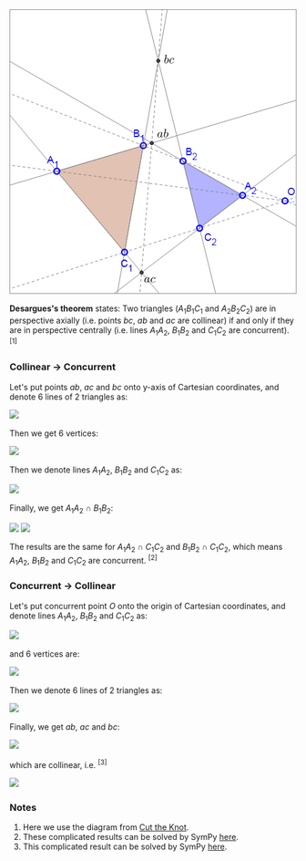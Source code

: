 <img src="diagrams/desargues.png">

**Desargues's theorem** states: Two triangles (*A*<sub>1</sub>*B*<sub>1</sub>*C*<sub>1</sub> and *A*<sub>2</sub>*B*<sub>2</sub>*C*<sub>2</sub>) are in perspective axially (i.e. points *bc*, *ab* and *ac* are collinear) if and only if they are in perspective centrally (i.e. lines *A*<sub>1</sub>*A*<sub>2</sub>, *B*<sub>1</sub>*B*<sub>2</sub> and *C*<sub>1</sub>*C*<sub>2</sub> are concurrent). <sup>[1]</sup>

### Collinear → Concurrent

Let's put points *ab*, *ac* and *bc* onto y-axis of Cartesian coordinates, and denote 6 lines of 2 triangles as:

<img src="https://latex.codecogs.com/gif.latex?\begin{cases}A_1B_1:y=gx+d\\A_2B_2:y=hx+d\\A_1C_1:y=jx+e\\A_2C_2:y=kx+e\\B_1C_1:y=mx+f\\B_2C_2:y=nx+f\end{cases}">

Then we get 6 vertices:

<img src="https://latex.codecogs.com/gif.latex?\begin{cases}x_\text{A1}=(e-d)/(g-j)\\y_\text{A1}=(eg-dj)/(g-j)\\x_\text{A2}=(e-d)/(h-k)\\y_\text{A2}=(eh-dk)/(h-k)\\x_\text{B1}=(f-d)/(g-m)\\y_\text{B1}=(fg-dm)/(g-m)\\x_\text{B2}=(f-d)/(h-n)\\y_\text{B2}=(fh-dn)/(h-n)\\x_\text{C1}=(f-e)/(j-m)\\y_\text{C1}=(fj-em)/(j-m)\\x_\text{C2}=(f-e)/(k-n)\\y_\text{C2}=(fk-en)/(k-n)\end{cases}">

Then we denote lines *A*<sub>1</sub>*A*<sub>2</sub>, *B*<sub>1</sub>*B*<sub>2</sub> and *C*<sub>1</sub>*C*<sub>2</sub> as:

<img src="https://latex.codecogs.com/gif.latex?\begin{cases}A_1A_2:xy_\text{A1}+x_\text{A1}y_\text{A2}+x_\text{A2}y=x_\text{A1}y+x_\text{A2}y_\text{A1}+xy_\text{A2}\\B_1B_2:xy_\text{B1}+x_\text{B1}y_\text{B2}+x_\text{B2}y=x_\text{B1}y+x_\text{B2}y_\text{B1}+xy_\text{B2}\\C_1C_2:xy_\text{C1}+x_\text{C1}y_\text{C2}+x_\text{C2}y=x_\text{C1}y+x_\text{C2}y_\text{C1}+xy_\text{C2}\end{cases}">

Finally, we get *A*<sub>1</sub>*A*<sub>2</sub> ∩ *B*<sub>1</sub>*B*<sub>2</sub>:

<img src="https://latex.codecogs.com/gif.latex?x=\frac{dj-dk-dm+dn-eg+eh+em-en+fg-fh-fj+fk}{gk-gn-hj+hm+jn-km}">

<img src="https://latex.codecogs.com/gif.latex?y=\frac{djn-dkm-egn+ehm+fgk-fhj}{gk-gn-hj+hm+jn-km}">

The results are the same for *A*<sub>1</sub>*A*<sub>2</sub> ∩ *C*<sub>1</sub>*C*<sub>2</sub> and *B*<sub>1</sub>*B*<sub>2</sub> ∩ *C*<sub>1</sub>*C*<sub>2</sub>, which means *A*<sub>1</sub>*A*<sub>2</sub>, *B*<sub>1</sub>*B*<sub>2</sub> and *C*<sub>1</sub>*C*<sub>2</sub> are concurrent. <sup>[2]</sup>

### Concurrent → Collinear

Let's put concurrent point *O* onto the origin of Cartesian coordinates, and denote lines *A*<sub>1</sub>*A*<sub>2</sub>, *B*<sub>1</sub>*B*<sub>2</sub> and *C*<sub>1</sub>*C*<sub>2</sub> as:

<img src="https://latex.codecogs.com/gif.latex?\begin{cases}A_1A_2:y=dx\\B_1B_2:y=ex\\C_1C_2:y=fx\end{cases}">

and 6 vertices are:

<img src="https://latex.codecogs.com/gif.latex?\begin{cases}A_1:(g,dg)\\A_2:(h,dh)\\B_1:(j,ej)\\B_2:(k,ek)\\C_1:(m,fm)\\C_2:(n,fn)\end{cases}">

Then we denote 6 lines of 2 triangles as:

<img src="https://latex.codecogs.com/gif.latex?\begin{cases}A_1B_1:x\cdot%20dg+g\cdot%20ej+j\cdot%20y=g\cdot%20y+j\cdot%20dg+x\cdot%20ej\\A_1C_1:x\cdot%20dg+g\cdot%20fm+m\cdot%20y=g\cdot%20y+m\cdot%20dg+x\cdot%20fm\\B_1C_1:x\cdot%20ej+j\cdot%20fm+m\cdot%20y=j\cdot%20y+m\cdot%20ej+x\cdot%20fm\\A_2B_2:x\cdot%20dh+h\cdot%20ek+k\cdot%20y=h\cdot%20y+k\cdot%20dh+x\cdot%20ek\\A_2C_2:x\cdot%20dh+h\cdot%20fn+n\cdot%20y=h\cdot%20y+n\cdot%20dh+x\cdot%20fn\\B_2C_2:x\cdot%20ek+k\cdot%20fn+n\cdot%20y=k\cdot%20y+n\cdot%20ek+x\cdot%20fn\end{cases}">

Finally, we get *ab*, *ac* and *bc*:

<img src="https://latex.codecogs.com/gif.latex?\begin{cases}x_\text{ab}=(-ghj+ghk+gjk-hjk)/(gk-hj)\\y_\text{ab}=(-dghj+dghk+egjk-ehjk)/(gk-hj)\\x_\text{ac}=(-ghm+ghn+gmn-hmn)/(gn-hm)\\y_\text{ac}=(-dghm+dghn+fgmn-fhmn)/(gn-hm)\\x_\text{bc}=(-jkm+jkn+jmn-kmn)/(jn-km)\\y_\text{bc}=(-ejkm+ejkn+fjmn-fkmn)/(jn-km)\end{cases}">

which are collinear, i.e. <sup>[3]</sup>

<img src="https://latex.codecogs.com/gif.latex?x_\text{ab}y_\text{ac}+x_\text{ac}y_\text{bc}+x_\text{bc}y_\text{ab}=x_\text{ac}y_\text{ab}+x_\text{bc}y_\text{ac}+x_\text{ab}y_\text{bc}">

### Notes

1. Here we use the diagram from [Cut the Knot](https://www.cut-the-knot.org/Curriculum/Geometry/Desargues.shtml).
2. These complicated results can be solved by SymPy [here](projective/desargues1.py).
3. This complicated result can be solved by SymPy [here](projective/desargues2.py).